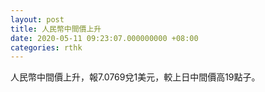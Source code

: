 ```yaml
---
layout: post
title: 人民幣中間價上升
date: 2020-05-11 09:23:07.000000000 +08:00
categories: rthk
---
```


人民幣中間價上升，報7.0769兌1美元，較上日中間價高19點子。
